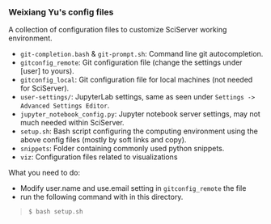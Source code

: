 ### Weixiang Yu's config files

A collection of configuration files to customize SciServer working environment.

- `git-completion.bash` & `git-prompt.sh`: Command line git autocompletion.
- `gitconfig_remote`: Git configuration file (change the settings under [user] to yours).
- `gitconfig_local`: Git configuration file for local machines (not needed for SciServer).
- `user-settings/`: JupyterLab settings, same as seen under `Settings -> Advanced Settings Editor`.
- `jupyter_notebook_config.py`: Jupyter notebook server settings, may not much needed within SciServer.
- `setup.sh`: Bash script configuring the computing environment using the above config files (mostly by soft links and copy). 
- `snippets`: Folder containing commonly used python snippets. 
- `viz`: Configuration files related to visualizations

What you need to do:

- Modify user.name and use.email setting in `gitconfig_remote` the file
- run the following command with in this directory.
>```
> $ bash setup.sh
>```